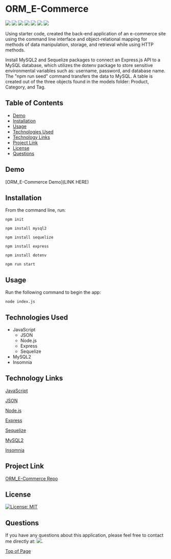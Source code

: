 # ORM_E-Commerce
<p>
  <img src="https://img.shields.io/badge/-JavaScript-yellow" />
  <img src="https://img.shields.io/badge/-JSON-blue" />
  <img src="https://img.shields.io/badge/-Node-green" />
  <img src="https://img.shields.io/badge/-Express-orange" />
  <img src="https://img.shields.io/badge/-Sequelize-purple" />
  <img src="https://img.shields.io/badge/-MySQL2-red" />
  <img src="https://img.shields.io/badge/-Insomnia-pink" />
</p>

Using starter code, created the back-end application of an e-commerce site using the command line interface and object-relational mapping for methods of data manipulation, storage, and retrieval while using HTTP methods.

Install MySQL2 and Sequelize packages to connect an Express.js API to a MySQL database, which utilizes the dotenv package to store sensitive environmental variables such as: username, password, and database name. The "npm run seed" command transfers the data to MySQL. A table is created out of the three objects found in the models folder: Product, Category, and Tag.

## Table of Contents
* [Demo](#demo)
* [Installation](#installation)
* [Usage](#usage)
* [Technologies Used](#technologies-used)
* [Technology Links](#technology-links)
* [Project Link](#project-link)
* [License](#license)
* [Questions](#questions)

## Demo

[ORM_E-Commerce Demo](LINK HERE)

## Installation
From the command line, run:

```
npm init
```

```
npm install mysql2
```

```
npm install sequelize
```

```
npm install express
```

```
npm install dotenv
```

```
npm run start
```

## Usage 
Run the following command to begin the app:
```
node index.js
```

## Technologies Used

* JavaScript
    - JSON
    - Node.js
    - Express
    - Sequelize
* MySQL2
* Insomnia
    
## Technology Links

<a href="https://www.javascript.com/" target="_blank">JavaScript</a>

<a href="https://www.json.org/json-en.html" target="_blank">JSON</a>

<a href="https://nodejs.org/en/" target="_blank">Node.js</a>

<a href="https://expressjs.com/en/api.html" target="_blank">Express</a>

<a href="https://sequelize.org/" target="_blank">Sequelize</a>

<a href="https://www.npmjs.com/package/mysql2?activeTab=readme">MySQL2</a>

<a href="https://insomnia.rest/" target="_blank">Insomnia</a>

## Project Link

[ORM_E-Commerce Repo](https://github.com/cmarielorber/ORM_E-Commerce)

## License

[![License: MIT](https://img.shields.io/badge/License-MIT-yellow.svg)](https://opensource.org/licenses/MIT)

## Questions

If you have any questions about this application, please feel free to contact me directly at:  <a href="mailto: christenmlorber@gmail.com"><img src="https://img.shields.io/badge/Gmail-D14836?style=for-the-badge&logo=gmail&logoColor=white"></a>.


[Top of Page](#ORM_E-Commerce)